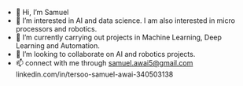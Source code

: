 - 👋 Hi, I’m Samuel
- 👀 I’m interested in AI and data science. I am also interested in micro processors and robotics.
- 🌱 I’m currently carrying out projects in  Machine Learning, Deep Learning and Automation.
- 💞️ I’m looking to collaborate on AI and robotics projects.
- 📫  connect with me through 
        samuel.awai5@gmail.com
        linkedin.com/in/tersoo-samuel-awai-340503138

<!---
Awai005/Awai005 is a ✨ special ✨ repository because its `README.md` (this file) appears on your GitHub profile.
You can click the Preview link to take a look at your changes.
--->
